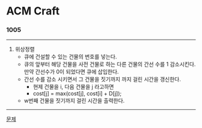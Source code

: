 # ACM Craft
### 1005
***
1. 위상정렬
	- 큐에 건설할 수 있는 건물의 번호를 넣는다.
	- 큐의 앞부터 해당 건물을 사전 건물로 하는 다른 건물의 간선 수를 1 감소시킨다. 만약 간선수가 0이 되었다면 큐에 삽입한다.
	- 간선 수를 감소 시키면서 그 건물을 짓기까지 까지 걸린 시간을 갱신한다.
		+ 현제 건물을 i, 다음 건물을 j 라고하면
		+ cost[j] = max(cost[j], cost[i] + D[j]);
	- w번째 건물을 짓기까지 걸린 시간을 출력한다.
***
[문제](https://www.acmicpc.net/problem/1005)
			 
